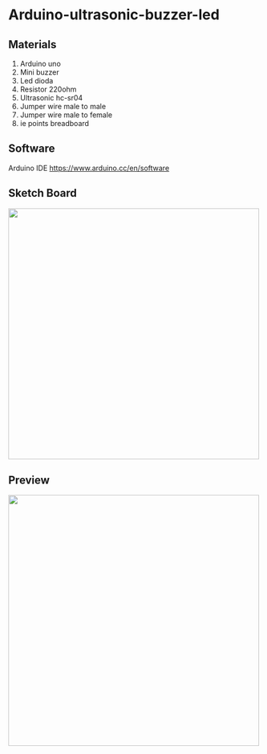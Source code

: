 # Arduino-ultrasonic-buzzer-led
## Materials
1. Arduino uno
2. Mini buzzer
3. Led dioda
4. Resistor 220ohm
5. Ultrasonic hc-sr04
6. Jumper wire male to male
7. Jumper wire male to female
8. ie points breadboard
## Software
Arduino IDE https://www.arduino.cc/en/software
## Sketch Board
<img src="https://user-images.githubusercontent.com/49663880/111030162-60f80e80-8433-11eb-9185-a40841beaaa6.png" data-canonical-src="https://gyazo.com/eb5c5741b6a9a16c692170a41a49c858.png" width="500"/>

## Preview
<img src="https://user-images.githubusercontent.com/49663880/111030204-97358e00-8433-11eb-9324-bd618e3d3e2a.jpeg" data-canonical-src="https://gyazo.com/eb5c5741b6a9a16c692170a41a49c858.png" width="500"/>

